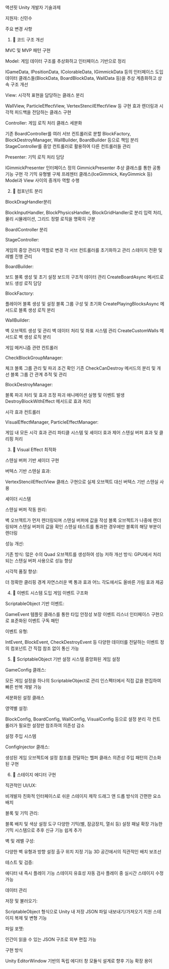 액션핏 Unity 개발자 기술과제

지원자: 신민수

주요 변경 사항

1. 🌟 코드 구조 개선

MVC 및 MVP 패턴 구현

Model: 게임 데이터 구조를 추상화하고 인터페이스 기반으로 정리

IGameData, IPositionData, IColorableData, IGimmickData 등의 인터페이스 도입
데이터 클래스들(BlockData, BoardBlockData, WallData 등)을 추상 계층화하고 상속 구조 개선


View: 시각적 표현을 담당하는 클래스 분리

WallView, ParticleEffectView, VertexStencilEffectView 등 구현
효과 렌더링과 시각적 피드백을 전담하는 클래스 구현


Controller: 게임 로직 처리 클래스 세분화

기존 BoardController를 여러 서브 컨트롤러로 분할
BlockFactory, BlockDestroyManager, WallBuilder, BoardBuilder 등으로 책임 분리
StageController를 중앙 컨트롤러로 활용하여 다른 컨트롤러들 관리

Presenter: 기믹 로직 처리 담당

IGimmickPresenter 인터페이스 정의
GimmickPresenter 추상 클래스를 통한 공통 기능 구현
각 기믹 유형별 구체 프레젠터 클래스(IceGimmick, KeyGimmick 등)
Model과 View 사이의 중개자 역할 수행

2. 🌟 컴포넌트 분리

BlockDragHandler분리

BlockInputHandler, BlockPhysicsHandler, BlockGridHandler로 분리
입력 처리, 물리 시뮬레이션, 그리드 정렬 로직을 명확히 구분


BoardController 분리

StageController:

게임의 중앙 관리자 역할로 변경
각 서브 컨트롤러를 초기화하고 관리
스테이지 전환 및 레벨 진행 관리


BoardBuilder:

보드 블록 생성 및 초기 설정
보드의 구조적 데이터 관리
CreateBoardAsync 메서드로 보드 생성 로직 담당


BlockFactory:

플레이어 블록 생성 및 설정
블록 그룹 구성 및 초기화
CreatePlayingBlocksAsync 메서드로 블록 생성 로직 분리


WallBuilder:

벽 오브젝트 생성 및 관리
벽 데이터 처리 및 좌표 시스템 관리
CreateCustomWalls 메서드로 벽 생성 로직 분리


게임 메커니즘 관련 컨트롤러

CheckBlockGroupManager:

체크 블록 그룹 관리 및 파괴 조건 확인
기존 CheckCanDestroy 메서드의 분리 및 개선
블록 그룹 간 관계 추적 및 관리


BlockDestroyManager:

블록 파괴 처리 및 효과 조정
파괴 애니메이션 실행 및 이벤트 발생
DestroyBlockWithEffect 메서드로 효과 처리



시각 효과 컨트롤러

VisualEffectManager, ParticleEffectManager:

게임 내 모든 시각 효과 관리
파티클 시스템 및 셰이더 효과 제어
스텐실 버퍼 효과 및 클리핑 처리


3. 🌟 Visual Effect 최적화

스텐실 버퍼 기반 셰이더 구현

버텍스 기반 스텐실 효과:

VertexStencilEffectView 클래스 구현으로 실제 오브젝트 대신 버텍스 기반 스텐실 사용

셰이더 시스템

스텐실 버퍼 작동 원리:

벽 오브젝트가 먼저 렌더링되며 스텐실 버퍼에 값을 작성
블록 오브젝트가 나중에 렌더링되며 스텐실 버퍼의 값을 확인
스텐실 테스트를 통과한 경우에만 블록의 해당 부분이 렌더링


성능 개선:

기존 방식: 많은 수의 Quad 오브젝트를 생성하여 성능 저하
개선 방식: GPU에서 처리되는 스텐실 버퍼 사용으로 성능 향상


시각적 품질 향상:

더 정확한 클리핑 경계
자연스러운 벽 통과 효과
어느 각도에서도 올바른 가림 효과 제공


4. 🌟 이벤트 시스템 도입
게임 이벤트 구조화

ScriptableObject 기반 이벤트:

GameEvent<T> 템플릿 클래스를 통한 타입 안정성 보장
이벤트 리스너 인터페이스 구현으로 표준화된 이벤트 구독 패턴


이벤트 유형:

IntEvent, BlockEvent, CheckDestroyEvent 등 다양한 데이터를 전달하는 이벤트 정의
컴포넌트 간 직접 참조 없이 통신 가능

5. 🌟 ScriptableObject 기반 설정 시스템
중앙화된 게임 설정

GameConfig 클래스:

모든 게임 설정을 하나의 ScriptableObject로 관리
인스펙터에서 직접 값을 편집하여 빠른 반복 개발 가능



세분화된 설정 클래스

영역별 설정:

BlockConfig, BoardConfig, WallConfig, VisualConfig 등으로 설정 분리
각 컨트롤러가 필요한 설정만 참조하여 의존성 감소



설정 주입 시스템

ConfigInjector 클래스:

생성된 게임 오브젝트에 설정 참조를 전달하는 헬퍼 클래스
의존성 주입 패턴의 간소화된 구현

6. 🌟 스테이지 에디터 구현

직관적인 UI/UX:

비개발자 친화적 인터페이스로 쉬운 스테이지 제작
드래그 앤 드롭 방식의 간편한 요소 배치


블록 및 기믹 관리:

블록 배치 및 색상 설정 도구
다양한 기믹(별, 잠금장치, 열쇠 등) 설정 패널
확장 가능한 기믹 시스템으로 추후 신규 기능 쉽게 추가


벽 및 레벨 구성:

다양한 벽 유형과 방향 설정
출구 위치 지정 기능
3D 공간에서의 직관적인 배치 보조선


테스트 및 검증:

에디터 내 즉시 플레이 기능
스테이지 유효성 자동 검사
플레이 중 실시간 스테이지 수정 가능



데이터 관리

저장 및 불러오기:

ScriptableObject 형식으로 Unity 내 저장
JSON 파일 내보내기/가져오기 지원
스테이지 복제 및 변형 기능


파일 포맷:

인간이 읽을 수 있는 JSON 구조로 외부 편집 가능

구현 방식

Unity EditorWindow 기반의 독립 에디터 창
모듈식 설계로 향후 기능 확장 용이
